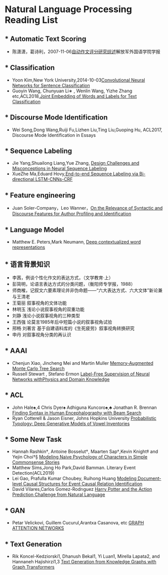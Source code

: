Natural Language Processing Reading List
===========================
## * Automatic Text Scoring
* 陈潇潇，葛诗利，2007-11-06[自动作文评分研究综述](http://kreader.cnki.net/Kreader/CatalogViewPage.aspx?dbCode=CJFQ&filename=JFJW200805015&tablename=CJFD2008&compose=&first=1&uid=WEEvREcwSlJHSldRa1FhdXNXaEd1ZHpwQnAxNUw2YWVrOWFHeE5xbXhtVT0=$9A4hF_YAuvQ5obgVAqNKPCYcEjKensW4IQMovwHtwkF4VYPoHbKxJw!!)解放军外国语学院学报
## * Classification
* Yoon Kim,New York University,2014-10-03[Convolutional Neural Networks for Sentence Classification](https://arxiv.org/abs/1408.5882)
* Guoyin Wang, Chunyuan Li∗ , Wenlin Wang, Yizhe Zhang etc,ACL2018,[Joint Embedding of Words and Labels for Text Classification](https://arxiv.org/pdf/1805.04174.pdf)
## * Discourse Mode Identification
* Wei Song,Dong Wang,Ruiji Fu,Lizhen Liu,Ting Liu,Guoping Hu, ACL2017, Discourse Mode Identification in Essays
## * Sequence Labeling
* Jie Yang,Shuailong Liang,Yue Zhang, [Design Challenges and Misconceptions in Neural Sequence Labeling](https://amds123.github.io/2018/06/12/Design-Challenges-and-Misconceptions-in-Neural-Sequence-Labeling/)
* XueZhe Ma,Eduard Hovy,[End-to-end Sequence Labeling via Bi-directional LSTM-CNNs-CRF](https://arxiv.org/pdf/1603.01354.pdf)
## * Feature engineering
* Juan Soler-Company，Leo Wanner，[On the Relevance of Syntactic and Discourse Features for Author Profiling and Identification](https://www.researchgate.net/publication/315894402_On_the_Relevance_of_Syntactic_and_Discourse_Features_for_Author_Profiling_and_Identification)
## * Language Model
* Matthew E. Peters,Mark Neumann, [Deep contextualized word representations](https://arxiv.org/abs/1802.05365?context=cs)
## * 语言背景知识
* 李茜，例谈个性化作文的表达方式，（文学教育·上）
* 彭简明，论语言表达方式的分类问题，（衡阳师专学报，1988）
* 师商榷，记叙文六要素理论并非伪命题——“六大表达方式、六大文体”新论兼与王清老
* 王菊丽 叙事视角的文体功能
* 林明玉 浅论小说叙事视角的双重功能
* 刘静 浅论小说叙事视角的三种类型
* 王西强 论莫言1985年后中短篇小说的叙事视角试验
* 邢畅 刘著言 基于自建语料库的《生死疲劳》叙事视角转换研究
* 申丹 对叙事视角分类的再认识
## * AAAI
* Chenjun Xiao, Jincheng Mei and Martin Muller [Memory-Augmented Monte Carlo Tree Search](https://webdocs.cs.ualberta.ca/~mmueller/ps/2018/Chenjun-Xiao-M-MCTS-aaai18-final.pdf)
* Russell Stewart , Stefano Ermon [Label-Free Supervision of Neural Networks withPhysics and Domain Knowledge](https://arxiv.org/abs/1609.05566)
## * ACL
* John Hale♠,4 Chris Dyer♠ Adhiguna Kuncoro♠,♣ Jonathan R. Brennan [Finding Syntax in Human Encephalography with Beam Search](https://arxiv.org/pdf/1806.04127.pdf)
* Ryan Cotterell & Jason Eisner, Johns Hopkins University [Probabilistic Typology: Deep Generative Models of Vowel Inventories](https://arxiv.org/abs/1705.01684)
## * Some New Task
* Hannah Rashkin†, Antoine Bosselut†, Maarten Sap†,Kevin Knight‡ and Yejin Choi†§ [Modeling Naive Psychology of Characters in Simple Commonsense Stories](https://www.aclweb.org/anthology/P18-1213)
* Matthew Sims,Jong Ho Park,David Bamman. Literary Event Detection(ACL2019)
* Lei Gao, Prafulla Kumar Choubey, Ruihong Huang [Modeling Document-level Causal Structures for Event Causal Relation
Identification](https://www.aclweb.org/anthology/N19-1179)
* David Vilares,Carlos Gomez-Rodrıguez [Harry Potter and the Action Prediction Challenge from Natural Language](https://arxiv.org/pdf/1905.11037.pdf)
## * GAN
* Petar Velickovi, Guillem Cucurul,Arantxa Casanova, etc [GRAPH ATTENTION NETWORKS](https://arxiv.org/abs/1710.10903)
## * Text Generation
*  Rik Koncel-Kedziorski1, Dhanush Bekal1, Yi Luan1, Mirella Lapata2, and Hannaneh Hajishirzi1,3 [Text Generation from Knowledge Graphs with Graph Transformers](https://arxiv.org/abs/1904.02342v1)
